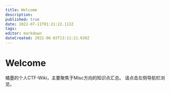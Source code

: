 ```yaml
---
title: Welcome
description: 
published: true
date: 2022-07-11T01:21:22.112Z
tags: 
editor: markdown
dateCreated: 2022-06-03T13:11:21.620Z
---
```


# Welcome
橘墨的个人CTF-Wiki，主要聚焦于Misc方向的知识点汇总。
请点击左侧导航栏浏览。
